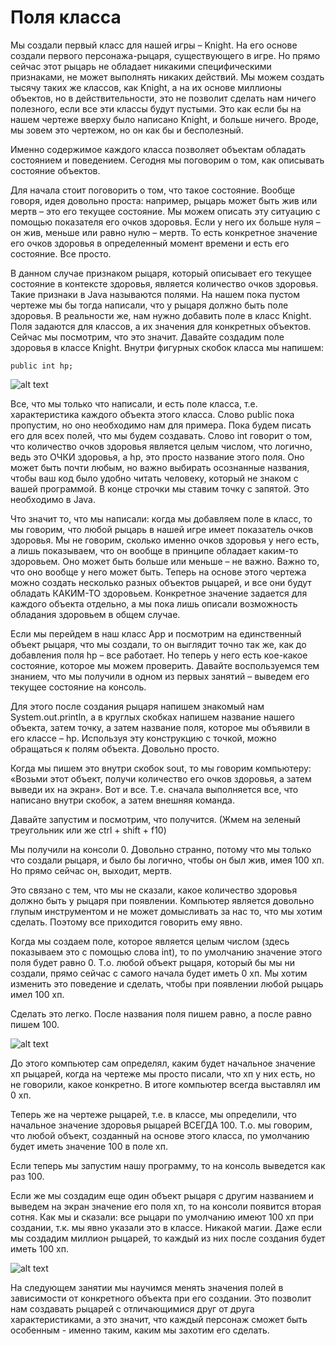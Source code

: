 # Поля класса
Мы создали первый класс для нашей игры – Knight. На его основе создали первого персонажа-рыцаря, существующего в игре. Но прямо сейчас этот рыцарь не обладает никакими специфическими признаками, не может выполнять никаких действий. Мы можем создать тысячу таких же классов, как Knight, а на их основе миллионы объектов, но в действительности, это не позволит сделать нам ничего полезного, если все эти классы будут пустыми. Это как если бы на нашем чертеже вверху было написано Knight, и больше ничего. Вроде, мы зовем это чертежом, но он как бы и бесполезный.

Именно содержимое каждого класса позволяет объектам обладать состоянием и поведением. Сегодня мы поговорим о том, как описывать состояние объектов.

Для начала стоит поговорить о том, что такое состояние. Вообще говоря, идея довольно проста: например, рыцарь может быть жив или мертв – это его текущее состояние. Мы можем описать эту ситуацию с помощью показателя его очков здоровья. Если у него их больше нуля – он жив, меньше или равно нулю – мертв. То есть конкретное значение его очков здоровья в определенный момент времени и есть его состояние. Все просто.

В данном случае признаком рыцаря, который описывает его текущее состояние в контексте здоровья, является количество очков здоровья. Такие признаки в Java называются полями. На нашем пока пустом чертеже мы бы тогда написали, что у рыцаря должно быть поле здоровья.
В реальности же, нам нужно добавить поле в класс Knight. Поля задаются для классов, а их значения для конкретных объектов. Сейчас мы посмотрим, что это значит. Давайте создадим поле здоровья в классе Knight. Внутри фигурных скобок класса мы напишем: 

`public int hp;`

![alt text](https://s3.us-west-2.amazonaws.com/secure.notion-static.com/5d8e84e1-eda0-497b-afa4-1e7f1327adf0/3.png?X-Amz-Algorithm=AWS4-HMAC-SHA256&X-Amz-Content-Sha256=UNSIGNED-PAYLOAD&X-Amz-Credential=AKIAT73L2G45EIPT3X45%2F20221120%2Fus-west-2%2Fs3%2Faws4_request&X-Amz-Date=20221120T102500Z&X-Amz-Expires=86400&X-Amz-Signature=1377697ae883309399f1cde1efbf3866c87e264bc1ed9a11b4b2f56cecccc816&X-Amz-SignedHeaders=host&response-content-disposition=filename%3D%223.png%22&x-id=GetObject)

Все, что мы только что написали, и есть поле класса, т.е. характеристика каждого объекта этого класса. Слово public пока пропустим, но оно необходимо нам для примера. Пока будем писать его для всех полей, что мы будем создавать. Слово int говорит о том, что количество очков здоровья является целым числом, что логично, ведь это ОЧКИ здоровья, а hp, это просто название этого поля. Оно может быть почти любым, но важно выбирать осознанные названия, чтобы ваш код было удобно читать человеку, который не знаком с вашей программой. В конце строчки мы ставим точку с запятой. Это необходимо в Java.

Что значит то, что мы написали: когда мы добавляем поле в класс, то мы говорим, что любой рыцарь в нашей игре имеет показатель очков здоровья. Мы не говорим, сколько именно очков здоровья у него есть, а лишь показываем, что он вообще в принципе обладает каким-то здоровьем. Оно может быть больше или меньше – не важно. Важно то, что оно вообще у него может быть. Теперь на основе этого чертежа можно создать несколько разных объектов рыцарей, и все они будут обладать КАКИМ-ТО здоровьем. Конкретное значение задается для каждого объекта отдельно, а мы пока лишь описали возможность обладания здоровьем в общем случае.

Если мы перейдем в наш класс App и посмотрим на единственный объект рыцаря, что мы создали, то он выглядит точно так же, как до добавления поля hp – все работает. Но теперь у него есть кое-какое состояние, которое мы можем проверить. Давайте воспользуемся тем знанием, что мы получили в одном из первых занятий – выведем его текущее состояние на консоль.

Для этого после создания рыцаря напишем знакомый нам System.out.println, а в круглых скобках напишем название нашего объекта, затем точку, а затем название поля, которое мы объявили в его классе – hp. Используя эту конструкцию с точкой, можно обращаться к полям объекта. Довольно просто.

Когда мы пишем это внутри скобок sout, то мы говорим компьютеру: «Возьми этот объект, получи количество его очков здоровья, а затем выведи их на экран». Вот и все. Т.е. сначала выполняется все, что написано внутри скобок, а затем внешняя команда.

Давайте запустим и посмотрим, что получится. (Жмем на зеленый треугольник или же ctrl + shift + f10)

Мы получили на консоли 0. Довольно странно, потому что мы только что создали рыцаря, и было бы логично, чтобы он был жив, имея 100 хп. Но прямо сейчас он, выходит, мертв.

Это связано с тем, что мы не сказали, какое количество здоровья должно быть у рыцаря при появлении. Компьютер является довольно глупым инструментом и не может домысливать за нас то, что мы хотим сделать. Поэтому все приходится говорить ему явно.

Когда мы создаем поле, которое является целым числом (здесь показываем это с помощью слова int), то по умолчанию значение этого поля будет равно 0. Т.о. любой объект рыцаря, который бы мы ни создали, прямо сейчас с самого начала будет иметь 0 хп. Мы хотим изменить это поведение и сделать, чтобы при появлении любой рыцарь имел 100 хп.

Сделать это легко. После названия поля пишем равно, а после равно пишем 100.

![alt text](https://s3.us-west-2.amazonaws.com/secure.notion-static.com/3f775c8e-6cc0-4579-81c2-0e712f36695f/5.png?X-Amz-Algorithm=AWS4-HMAC-SHA256&X-Amz-Content-Sha256=UNSIGNED-PAYLOAD&X-Amz-Credential=AKIAT73L2G45EIPT3X45%2F20221120%2Fus-west-2%2Fs3%2Faws4_request&X-Amz-Date=20221120T102704Z&X-Amz-Expires=86400&X-Amz-Signature=c09f79d8f5004dadb4924bbdb374083e17043bcfd5fbfe3f9071bd1fd0eafa6b&X-Amz-SignedHeaders=host&response-content-disposition=filename%3D%225.png%22&x-id=GetObject)

До этого компьютер сам определял, каким будет начальное значение хп рыцарей, когда на чертеже мы просто писали, что хп у них есть, но не говорили, какое конкретно. В итоге компьютер всегда выставлял им 0 хп.

Теперь же на чертеже рыцарей, т.е. в классе, мы определили, что начальное значение здоровья рыцарей ВСЕГДА 100. Т.о. мы говорим, что любой объект, созданный на основе этого класса, по умолчанию будет иметь значение 100 в поле хп.

Если теперь мы запустим нашу программу, то на консоль выведется как раз 100.

Если же мы создадим еще один объект рыцаря с другим названием и выведем на экран значение его поля хп, то на консоли появится вторая сотня. Как мы и сказали: все рыцари по умолчанию имеют 100 хп при создании, т.к. мы явно указали это в классе. Никакой магии. Даже если мы создадим миллион рыцарей, то каждый из них после создания будет иметь 100 хп.

![alt text](https://s3.us-west-2.amazonaws.com/secure.notion-static.com/b5eafa20-ab9f-4a31-9db5-6b41cf13db2d/6.png?X-Amz-Algorithm=AWS4-HMAC-SHA256&X-Amz-Content-Sha256=UNSIGNED-PAYLOAD&X-Amz-Credential=AKIAT73L2G45EIPT3X45%2F20221120%2Fus-west-2%2Fs3%2Faws4_request&X-Amz-Date=20221120T102738Z&X-Amz-Expires=86400&X-Amz-Signature=b73dd83c8f3e22010718813a62d48e7d2bde48e4953e31861913c5f287664d56&X-Amz-SignedHeaders=host&response-content-disposition=filename%3D%226.png%22&x-id=GetObject)

На следующем занятии мы научимся менять значения полей в зависимости от конкретного объекта при его создании. Это позволит нам создавать рыцарей с отличающимися друг от друга характеристиками, а это значит, что каждый персонаж сможет быть особенным - именно таким, каким мы захотим его сделать.